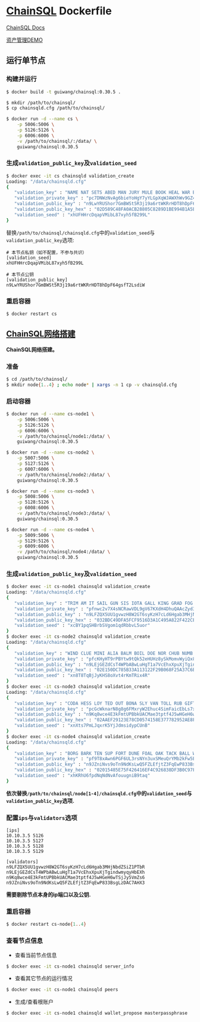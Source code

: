 # [ChainSQL](https://github.com/ChainSQL/chainsqld) Dockerfile

[ChainSQL Docs](http://docs.chainsql.net/index.html)

[资产管理DEMO](./)

## 运行单节点

### 构建并运行

``` sh
$ docker build -t guiwang/chainsql:0.30.5 .

$ mkdir /path/to/chainsql/
$ cp chainsqld.cfg /path/to/chainsql/

$ docker run -d --name cs \
	-p 5006:5006 \
	-p 5126:5126 \
	-p 6006:6006 \
	-v /path/to/chainsql/:/data/ \
	guiwang/chainsql:0.30.5
```

### 生成`validation_public_key`及`validation_seed`

``` sh
$ docker exec -it cs chainsqld validation_create
Loading: "/data/chainsqld.cfg"
{
   "validation_key" : "NAME NAT SETS ABED MAN JURY MULE BOOK HEAL WAR BEAT RAP",
   "validation_private_key" : "pc7DNWzNvAg6bieYoHgY7yYLGpXqWJAWXhWv9GZ4b7sRPgFjuYY",
   "validation_public_key" : "n9LwYRUShor7GmBWSt5R3j19a6rtWKRrHDT8hDpF64gsfT2LsdiW",
   "validation_public_key_hex" : "02D589C48FA0ACB28805C8289D1BE994B1A5E561793CFEA6F3C1B0E00F2DAF4EFC",
   "validation_seed" : "xhUFHHrcDqapVMibL87xyh5fB299L"
}
```

替换`/path/to/chainsql/chainsqld.cfg`中的`validation_seed`与`validation_public_key`选项:
```
# 本节点私钥（如不配置，不参与共识）
[validation_seed]
xhUFHHrcDqapVMibL87xyh5fB299L

# 本节点公钥
[validation_public_key]
n9LwYRUShor7GmBWSt5R3j19a6rtWKRrHDT8hDpF64gsfT2LsdiW
```

### 重启容器

``` sh
$ docker restart cs
```

## [ChainSQL网络搭建](http://docs.chainsql.net/tutorial/deploy.html)

**ChainSQL网络搭建。**

### 准备

``` sh
$ cd /path/to/chainsql/
$ mkdir node{1..4} ; echo node* | xargs -n 1 cp -v chainsqld.cfg 
```

### 启动容器

``` sh
$ docker run -d --name cs-node1 \
	-p 5006:5006 \
	-p 5126:5126 \
	-p 6006:6006 \
	-v /path/to/chainsql/node1:/data/ \
	guiwang/chainsql:0.30.5

$ docker run -d --name cs-node2 \
	-p 5007:5006 \
	-p 5127:5126 \
	-p 6007:6006 \
	-v /path/to/chainsql/node2:/data/ \
	guiwang/chainsql:0.30.5

$ docker run -d --name cs-node3 \
	-p 5008:5006 \
	-p 5128:5126 \
	-p 6008:6006 \
	-v /path/to/chainsql/node3:/data/ \
	guiwang/chainsql:0.30.5

$ docker run -d --name cs-node4 \
	-p 5009:5006 \
	-p 5129:5126 \
	-p 6009:6006 \
	-v /path/to/chainsql/node4:/data/ \
	guiwang/chainsql:0.30.5
```

### 生成`validation_public_key`及`validation_seed`

``` sh
$ docker exec -it cs-node1 chainsqld validation_create
Loading: "/data/chainsqld.cfg"
{
   "validation_key" : "TRIM AM IT SAIL GUN SIS IOTA GALL KING GRAD FOG WOOD",
   "validation_private_key" : "pfnwc2v7X4sNCRawVDL9gV67KXdH4DhuQAAcZyd3AzevMwq3RWL",
   "validation_public_key" : "n9LFZQX5UU1gvwzH8W2GT6syKzH7cLd6Hgab3MHjNbdZSiZ1PTbR",
   "validation_public_key_hex" : "032BDC49DFA5FCF9516D3A1C495A822F422CE23ACAD371714916B46A11D57EC720",
   "validation_seed" : "xcBY1pqSHBrbSVgom1qdRbbvL5uor"
}
$ docker exec -it cs-node2 chainsqld validation_create
Loading: "/data/chainsqld.cfg"
{
   "validation_key" : "WIND CLUE MINI ALIA BALM BOIL DOE NOR CHUB NUMB GILT TRAG",
   "validation_private_key" : "pfcKHyHT9rPBYtw9tQk52eHUHz8ySkMomvWyiQx8H67s3TBM5rT",
   "validation_public_key" : "n9LEjGEZdCsT4WPbABwLuHgT1a7VcEhxXpuXjTgindwmyqyHbEXh",
   "validation_public_key_hex" : "02E150DC785B33A113122F29B068F25A37C6B291E583837CE6890538EBFD11034F",
   "validation_seed" : "xn8T8TqBjJyKHS8oXvt4rKmTRix4R"
}
$ docker exec -it cs-node3 chainsqld validation_create
Loading: "/data/chainsqld.cfg"
{
   "validation_key" : "CODA HESS LOY TED OUT BONA SLY VAN TOLL RUB GIFT CHEF",
   "validation_private_key" : "pcGcWknarN8g8g6FMxryW2Ehuc4SimFaicEbLs7xeR7Q2sqgqkE",
   "validation_public_key" : "n9Kq8wce4E3kFmtUPBbkUACMae3tptf4J5wHGeH6wTSjJy5VmZs6",
   "validation_public_key_hex" : "02AAEF29123E78CD0574158E377782952AE8FBD4B0101300901BD08E496F5A2CDD",
   "validation_seed" : "xnXts7PmLJqxrK5YjJdmsidypCUnB"
}
$ docker exec -it cs-node4 chainsqld validation_create
Loading: "/data/chainsqld.cfg"
{
   "validation_key" : "BORG BARK TEN SUP FORT DUNE FOAL OAK TACK BALL WARM SAG",
   "validation_private_key" : "pf9T8xAwn6PGF6UL3rsNYn3uxSMeuQrYMb2kFw5E3UKjn5PJcnV",
   "validation_public_key" : "n9JZniNvs9oTn9NdKsLwQ5FZLEfjtZ3FqEwP833BsgLzDAC7AHX3",
   "validation_public_key_hex" : "02015485E75F426416EF4C926838DF3B0C97F014C23BC36984145169F70DB64068",
   "validation_seed" : "xhKRhU6fpdNqNdNvAfouugniB9taq"
}
```

**依次替换`/path/to/chainsql/node[1-4]/chainsqld.cfg`中的`validation_seed`与`validation_public_key`选项.**

### 配置`ips`与`validators`选项

```
[ips]
10.10.3.5 5126
10.10.3.5 5127
10.10.3.5 5128
10.10.3.5 5129

[validators]
n9LFZQX5UU1gvwzH8W2GT6syKzH7cLd6Hgab3MHjNbdZSiZ1PTbR
n9LEjGEZdCsT4WPbABwLuHgT1a7VcEhxXpuXjTgindwmyqyHbEXh
n9Kq8wce4E3kFmtUPBbkUACMae3tptf4J5wHGeH6wTSjJy5VmZs6
n9JZniNvs9oTn9NdKsLwQ5FZLEfjtZ3FqEwP833BsgLzDAC7AHX3
```

**需要剔除节点本身的ip端口以及公钥.**

### 重启容器

``` sh
$ docker restart cs-node{1..4}
```

### 查看节点信息

- 查看当前节点信息
``` sh
$ docker exec -it cs-node1 chainsqld server_info
```

- 查看其它节点的运行情况
``` sh
$ docker exec -it cs-node1 chainsqld peers 
```

- 生成/查看根账户
``` sh
$ docker exec -it cs-node1 chainsqld wallet_propose masterpassphrase
```
